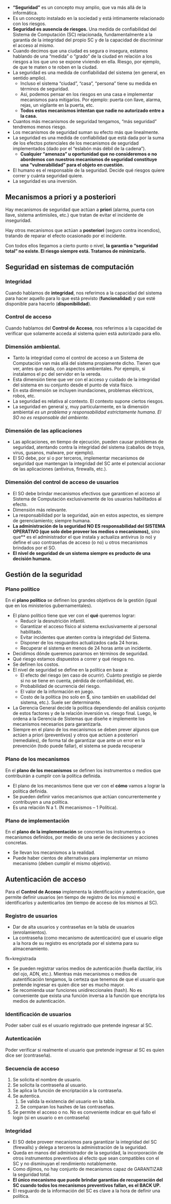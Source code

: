 - **“Seguridad”** es un concepto muy amplio, que va más allá de la informática. 
- Es un concepto instalado en la sociedad y está íntimamente relacionado con los riesgos. 
- **Seguridad es ausencia de riesgos.** Una medida de confiabilidad del Sistema de Computación (SC) relacionada, fundamentalmente a la garantía de la integridad del propio SC y de la capacidad de discriminar el acceso al mismo.
- Cuando decimos que una ciudad es segura o insegura, estamos hablando de una “medida” o “grado” de la ciudad en relación a los riesgos a los que uno se expone viviendo en ella. Riesgo, por ejemplo, de que te maten o te roben en la ciudad. 
- La seguridad es una medida de confiabilidad del sistema (en general, en sentido amplio).
  - Incluso el sistema “ciudad”, “casa”, “persona” tiene su medida en términos de seguridad. 
  - Así, podemos pensar en los riesgos en una casa e implementar mecanismos para mitigarlos. Por ejemplo: puerta con llave, alarma, rejas, un vigilante en la puerta, etc.
  - **Todos estos mecanismos intentan que nadie no autorizado entre a la casa.**
- Cuantos más mecanismos de seguridad tengamos, “más seguridad” tendremos menos riesgo.
- Los mecanismos de seguridad suman su efecto más que linealmente.
- La seguridad es una medida de confiabilidad que está dada por la suma de los efectos potenciales de los mecanismos de seguridad implementados (dado por el “eslabón más débil de la cadena”).
  - **Cualquier “amenaza” u oportunidad que no consideremos o no abordemos con nuestros mecanismos de seguridad constituye una “vulnerabilidad” para el objeto en cuestión.**
- El humano es el responsable de la seguridad. Decide qué riesgos quiere correr y cuánta seguridad quiere.
- La seguridad es una inversión.

## **Mecanismos a priori y a posteriori**
Hay mecanismos de seguridad que actúan a **priori** (alarma, puerta con llave, sistema antimisiles, etc.) que tratan de evitar el incidente de inseguridad.

Hay otros mecanismos que actúan a **posteriori** (seguro contra incendios), tratando de reparar el efecto ocasionado por el incidente.

Con todos ellos llegamos a cierto punto o nivel, **la garantía o “seguridad total” no existe. El riesgo siempre está. Tratamos de minimizarlo.**

## **Seguridad en sistemas de computación**
### Integridad
Cuando hablamos de **integridad**, nos referimos a la capacidad del sistema para hacer aquello para lo que está previsto (**funcionalidad**) y que esté disponible para hacerlo (**disponibilidad**).

### Control de acceso
Cuando hablamos del **Control de Acceso**, nos referimos a la capacidad de verificar que solamente acceda al sistema quien está autorizado para ello.

### Dimensión ambiental.
- Tanto la integridad como el control de acceso a un Sistema de Computación van más allá del sistema propiamente dicho. Tienen que ver, antes que nada, con aspectos ambientales. Por ejemplo, si instalamos el pc del servidor en la vereda.
- Esta dimensión tiene que ver con el acceso y cuidado de la integridad del sistema en su conjunto desde el punto de vista físico.
- En esta dimensión se incluyen inundaciones, problemas eléctricos, robos, etc.
- La seguridad es relativa al contexto. El contexto supone ciertos riesgos.
- La seguridad en general y, muy particularmente, en la dimensión ambiental *es un problema y responsabilidad estrictamente humana. El SO no es responsable del ambiente.*

### Dimensión de las aplicaciones
- Las aplicaciones, en tiempo de ejecución, pueden causar problemas de seguridad, atentando contra la integridad del sistema (caballos de troya, virus, gusanos, malware, por ejemplo).
- El SO debe, por sí o por terceros, implementar mecanismos de seguridad que mantengan la integridad del SC ante el potencial accionar de las aplicaciones (antivirus, firewalls, etc.).

### Dimensión del control de acceso de usuarios
- El SO debe brindar mecanismos efectivos que garanticen el acceso al Sistema de Computación exclusivamente de los usuarios habilitados al efecto.
- Dimensión más relevante.
- La responsabilidad por la seguridad, aún en estos aspectos, es siempre de gerenciamiento; siempre humana.
- **La administración de la seguridad NO ES responsabilidad del SISTEMA OPERATIVO (que solo debe proveer los medios o mecanismos),** sino que** es el administrador el que instala y actualiza antivirus (o no) y define el uso contraseñas de acceso (o no) u otros mecanismos brindados por el SO.
- **El nivel de seguridad de un sistema siempre es producto de una decisión humana.**

## **Gestión de la seguridad**
### Plano político
En el **plano político** se definen los grandes objetivos de la gestión (igual que en los ministerios gubernamentales).

- El plano político tiene que ver con el **qué** queremos lograr:
  - Reducir la desnutrición infantil.
  - Garantizar el acceso físico al sistema exclusivamente al personal habilitado.
  - Evitar incidentes que atenten contra la integridad del Sistema.
  - Disponer de los resguardos actualizados cada 24 horas.
  - Recuperar el sistema en menos de 24 horas ante un incidente.
- Decidimos dónde queremos pararnos en términos de seguridad. 
- Qué riesgo estamos dispuestos a correr y qué riesgos no. 
- Se definen los costos.
- El nivel de seguridad se define en la política en base a:
  - El efecto del riesgo (en caso de ocurrir). Cuánto prestigio se pierde si no se tiene en cuenta, pérdida de confiabilidad, etc.
  - Probabilidad de ocurrencia del riesgo.
  - El valor de la información en juego.
  - Costo de la política (no solo en $, sino también en usabilidad del sistema, etc.). Suele ser determinante.
- La Gerencia General decide la política dependiendo del análisis conjunto de estos factores y de la relación inversión vs. riesgo final. Luego, le ordena a la Gerencia de Sistemas que diseñe e implemente los mecanismos necesarios para garantizarla.
- Siempre en el plano de los mecanismos se deben prever algunos que actúen a priori (preventivos) y otros que actúen a posteriori (remediales), de forma tal de garantizar que ante un error en la prevención (todo puede fallar), el sistema se pueda recuperar

### Plano de los mecanismos
En el **plano de los mecanismos** se definen los instrumentos o medios que contribuirán a cumplir con la política definida.

- El plano de los mecanismos tiene que ver con el **cómo** vamos a lograr la política definida.
- Se pueden definir varios mecanismos que actúan concurrentemente y contribuyen a una política. 
- Es una relación N a 1. (N mecanismos – 1 Política).

### Plano de implementación
En el **plano de la implementación** se concretan los instrumentos o mecanismos definidos, por medio de una serie de decisiones y acciones concretas.

- Se llevan los mecanismos a la realidad.
- Puede haber cientos de alternativas para implementar un mismo mecanismo (deben cumplir el mismo objetivo).

## **Autenticación de acceso**
Para el **Control de Acceso** implementa la identificación y autenticación, que permite definir usuarios (en tiempo de registro de los mismos) e identificarlos y autenticarlos (en tiempo de acceso de los mismos al SC).
### Registro de usuarios
- Dar de alta usuarios y contraseñas en la tabla de usuarios (enrolamientos).
- La contraseña (como mecanismo de autenticación) que el usuario elige a la hora de su registro es encriptada por el sistema para su almacenamiento.

fk=kregistrada

- Se pueden registrar varios medios de autenticación (huella dactilar, iris del ojo, ADN, etc.). Mientras más mecanismos o medios de autentificación tengamos, la certeza que tenemos de que el usuario que pretende ingresar es quien dice ser es mucho mayor. 
- Se recomienda usar funciones unidireccionales (hash). No es conveniente que exista una función inversa a la función que encripta los medios de autenticación.

### Identificación de usuarios
Poder saber cuál es el usuario registrado que pretende ingresar al SC.
### Autenticación
Poder verificar si realmente el usuario que pretende ingresar al SC es quien dice ser (contraseña).

### Secuencia de acceso
1. Se solicita el nombre de usuario.
1. Se solicita la contraseña al usuario.
1. Se aplica la función de encriptación a la contraseña.
1. Se autentica.
   1. Se valida la existencia del usuario en la tabla.
   1. Se comparan los hashes de las contraseñas.
1. Se permite el acceso o no. No es conveniente indicar en qué fallo el login (si en usuario o en contraseña)

### Integridad
- El SO debe proveer mecanismos para garantizar la integridad del SC (firewalls) y delega a terceros la administración de la seguridad.
- Queda en manos del administrador de la seguridad, la incorporación de otros instrumentos preventivos al efecto que sean compatibles con el SC y no disminuyan el rendimiento notablemente.
- Como dijimos, no hay conjunto de mecanismos capaz de GARANTIZAR la seguridad total. 
- **El único mecanismo que puede brindar garantías de recuperación del SC cuando todos los mecanismos preventivos fallan, es el BACK UP.**
- El resguardo de la información del SC es clave a la hora de definir una política.